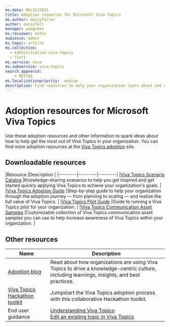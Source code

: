 ```yaml
---
ms.date: 06/12/2023
title: Adoption resources for Microsoft Viva Topics
ms.author: daisyfeller
author: daisyfell
manager: pamgreen
ms.reviewer: mattw
audience: admin
ms.topic: article
ms.collection:
  - m365initiative-viva-topics
  - Tier1
ms.service: viva 
ms.subservice: viva-topics 
search.appverid:
    - MET150  
ms.localizationpriority:  medium
description: Find resources to help your organization learn about and get the most out of Viva Topics.
---
```


# Adoption resources for Microsoft Viva Topics

Use these adoption resources and other information to spark ideas about how to help get the most out of Viva Topics in your organization. You can find more adoption resources at the [Viva Topics adoption](https://adoption.microsoft.com/viva/topics/) site.

## Downloadable resources

|Resource         |Description |
|---------|---------|---------|
|[Viva Topics Scenario Catalog](https://download.microsoft.com/download/d/2/e/d2e894dd-c360-4edd-9c83-8e41787afda1/Viva-Topics-Scenario-Catalogue.pdf) |Knowledge-sharing scenarios to help you get inspired and get started quickly applying Viva Topics to achieve your organization's goals. |
|[Viva Topics Adoption Guide](https://adoption.microsoft.com/files/viva/topics/Microsoft-Viva-Topics-adoption-guide.pdf)          |Step-by-step guide to help your organization through the adoption journey — from planning to scaling — and realize the full value of Viva Topics.    |
|[Viva Topics Pilot Guide](https://www.microsoft.com/download/details.aspx?id=105182) |Guide to running a Viva Topics pilot for your organization. |
|[Viva Topics Communication Asset Samples](https://download.microsoft.com/download/d/2/e/d2e894dd-c360-4edd-9c83-8e41787afda1/Viva-Topics-Communication-Asset-Samples.pptx)     |Customizable collection of Viva Topics communication asset samples you can use to help increase awareness of Viva Topics within your organization.   |

## Other resources

|Name     |Description  |
|---------|---------|
|[Adoption blog](https://techcommunity.microsoft.com/t5/microsoft-viva-blog/the-journey-to-viva-topics-adoption-success-intro/ba-p/2976552) |Read about how organizations are using Viva Topics to drive a knowledge-centric culture, including learnings, insights, and best practices. |
|[Viva Topics Hackathon toolkit](https://adoption.microsoft.com/files/viva/topics/Viva-Topics-Hackathon-Documentation.zip) | Jumpstart the Viva Topics adoption process with this collaborative Hackathon toolkit.     |
|End user guidance |[Understanding Viva Topics](https://support.microsoft.com/office/understanding-viva-topics-5bef3020-2679-4045-81cb-bcbc37218332) <br> [Edit an existing topic in Viva Topics](https://support.microsoft.com/office/edit-an-existing-topic-in-microsoft-viva-topics-6a4c7459-2293-4291-af76-973af65a44ae)  |
